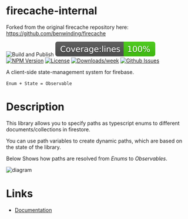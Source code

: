 # firecache-internal

Forked from the original firecache repository here: https://github.com/benwinding/firecache

<!-- [START badges] -->

![Build and Publish](https://github.com/benwinding/firecache/workflows/Build%20and%20Publish/badge.svg)
[![Code Coverage](coverage/badge-lines.svg)](./coverage/coverage-summary.json)
[![NPM Version](https://img.shields.io/npm/v/firecache.svg)](https://www.npmjs.com/package/firecache)
[![License](https://img.shields.io/npm/l/firecache.svg)](https://github.com/benwinding/firecache/blob/master/LICENSE)
[![Downloads/week](https://img.shields.io/npm/dm/firecache.svg)](https://www.npmjs.com/package/firecache)
[![Github Issues](https://img.shields.io/github/issues/benwinding/firecache.svg)](https://github.com/benwinding/firecache)

<!-- [END badges] -->

A client-side state-management system for firebase.

```
Enum + State = Observable
```

# Description

This library allows you to specify paths as typescript enums to different documents/collections in firestore.

You can use path variables to create dynamic paths, which are based on the state of the library.

Below Shows how paths are resolved from _Enums_ to _Observables_.

![diagram](https://i.imgur.com/S1AA7U7.png)

# Links

- [Documentation](https://benwinding.github.io/firecache/)
